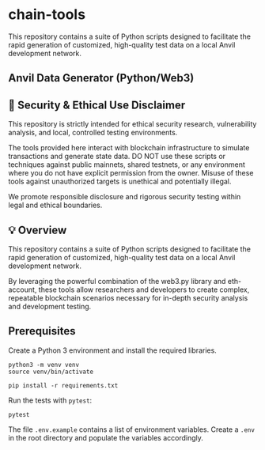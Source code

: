 # chain-tools
This repository contains a suite of Python scripts designed to facilitate the rapid generation of customized, high-quality test data on a local Anvil development network.

## Anvil Data Generator (Python/Web3)

## 🚨 Security & Ethical Use Disclaimer
This repository is strictly intended for ethical security research, vulnerability analysis, and local, controlled testing environments.

The tools provided here interact with blockchain infrastructure to simulate transactions and generate state data. DO NOT use these scripts or techniques against public mainnets, shared testnets, or any environment where you do not have explicit permission from the owner. Misuse of these tools against unauthorized targets is unethical and potentially illegal.

We promote responsible disclosure and rigorous security testing within legal and ethical boundaries.

## 💡 Overview

This repository contains a suite of Python scripts designed to facilitate the rapid generation of customized, high-quality test data on a local Anvil development network.

By leveraging the powerful combination of the web3.py library and eth-account, these tools allow researchers and developers to create complex, repeatable blockchain scenarios necessary for in-depth security analysis and development testing.

## Prerequisites

Create a Python 3 environment and install the required libraries.

```
python3 -m venv venv
source venv/bin/activate

pip install -r requirements.txt
```

Run the tests with `pytest`:

```
pytest
```

The file `.env.example` contains a list of environment variables. 
Create a `.env` in the root directory and populate the variables accordingly.
